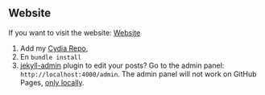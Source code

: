 ## Website

If you want to visit the website: [Website](https://jmd0x.github.io/)

1. Add my [Cydia Repo](https://jmd0x.github.io/),
2. En `bundle install`
3.  [jekyll-admin](https://jekyll.github.io/jekyll-admin/) plugin to edit your posts? Go to the admin panel: `http://localhost:4000/admin`. The admin panel will not work on GitHub Pages, [only locally](https://github.com/jekyll/jekyll-admin/issues/341#issuecomment-292739469).
